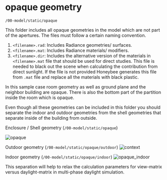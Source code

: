 # opaque geometry

`/00-model/static/opaque`

This folder includes all opaque geometries in the model which are not part of the
apertures. The files must follow a certain naming convention.

1. `<filename>.rad`: Includes Radiance geometries/ surfaces.
2. `<filename>.mat`: Includes Radiance materials/ modifiers.
3. `<filename>.dir`: Includes the alternative version of the materials in `<filename>.mat`
   file that should be used for direct studies. This file is needed to black out the
   scene when calculating the contribution from direct sunlight. If the file is not
   provided Honeybee generates this file from `.mat` file and replace all the materials
   with black plastic.

In this sample case room geometry as well as ground plane and the neighbor building are
opaque. There is also the bottom part of the partition inside the room which is opaque.

Even though all these geometries can be included in this folder you should separate the
indoor and outdoor geometries from the shell geometries that separate inside of the
building from outside.

Enclosure / Shell geometry (`/00-model/static/opaque`)

![opaque](https://user-images.githubusercontent.com/38131342/53503554-489c3d80-3a7e-11e9-82c5-0d815a2fda14.jpg)

Outdoor geometry (`/00-model/static/opaque/outdoor`)
![context](https://user-images.githubusercontent.com/38131342/53503552-4803a700-3a7e-11e9-9083-29614294fa38.jpg)

Indoor geometry (`/00-model/static/opaque/indoor`)
![opaque_indoor](https://user-images.githubusercontent.com/38131342/53503555-489c3d80-3a7e-11e9-9679-1b0284243be8.jpg)

This separation will help to relax the calculation parameters for view-matrix versus
daylight-matrix in multi-phase daylight simulation.
